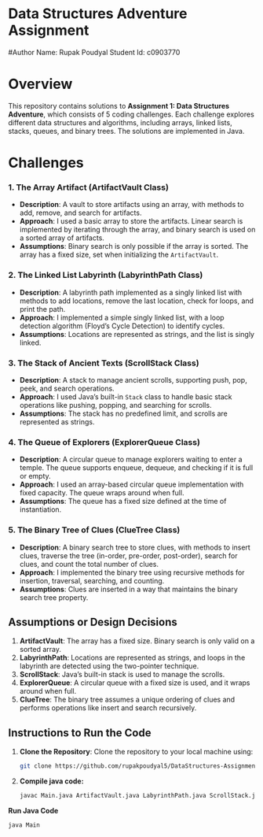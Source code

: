 # Data Structures Adventure Assignment
#Author
Name: Rupak Poudyal
Student Id: c0903770


# Overview

This repository contains solutions to **Assignment 1: Data Structures Adventure**, which consists of 5 coding challenges. Each challenge explores different data structures and algorithms, including arrays, linked lists, stacks, queues, and binary trees. The solutions are implemented in Java.

# Challenges

### 1. The Array Artifact (ArtifactVault Class)
   - **Description**: A vault to store artifacts using an array, with methods to add, remove, and search for artifacts.
   - **Approach**: I used a basic array to store the artifacts. Linear search is implemented by iterating through the array, and binary search is used on a sorted array of artifacts.
   - **Assumptions**: Binary search is only possible if the array is sorted. The array has a fixed size, set when initializing the `ArtifactVault`.

### 2. The Linked List Labyrinth (LabyrinthPath Class)
   - **Description**: A labyrinth path implemented as a singly linked list with methods to add locations, remove the last location, check for loops, and print the path.
   - **Approach**: I implemented a simple singly linked list, with a loop detection algorithm (Floyd’s Cycle Detection) to identify cycles.
   - **Assumptions**: Locations are represented as strings, and the list is singly linked.

### 3. The Stack of Ancient Texts (ScrollStack Class)
   - **Description**: A stack to manage ancient scrolls, supporting push, pop, peek, and search operations.
   - **Approach**: I used Java’s built-in `Stack` class to handle basic stack operations like pushing, popping, and searching for scrolls.
   - **Assumptions**: The stack has no predefined limit, and scrolls are represented as strings.

### 4. The Queue of Explorers (ExplorerQueue Class)
   - **Description**: A circular queue to manage explorers waiting to enter a temple. The queue supports enqueue, dequeue, and checking if it is full or empty.
   - **Approach**: I used an array-based circular queue implementation with fixed capacity. The queue wraps around when full.
   - **Assumptions**: The queue has a fixed size defined at the time of instantiation.

### 5. The Binary Tree of Clues (ClueTree Class)
   - **Description**: A binary search tree to store clues, with methods to insert clues, traverse the tree (in-order, pre-order, post-order), search for clues, and count the total number of clues.
   - **Approach**: I implemented the binary tree using recursive methods for insertion, traversal, searching, and counting.
   - **Assumptions**: Clues are inserted in a way that maintains the binary search tree property.

## Assumptions or Design Decisions
1. **ArtifactVault**: The array has a fixed size. Binary search is only valid on a sorted array.
2. **LabyrinthPath**: Locations are represented as strings, and loops in the labyrinth are detected using the two-pointer technique.
3. **ScrollStack**: Java’s built-in stack is used to manage the scrolls.
4. **ExplorerQueue**: A circular queue with a fixed size is used, and it wraps around when full.
5. **ClueTree**: The binary tree assumes a unique ordering of clues and performs operations like insert and search recursively.

## Instructions to Run the Code

1. **Clone the Repository**:
   Clone the repository to your local machine using:
   ```bash
   git clone https://github.com/rupakpoudyal5/DataStructures-Assignment1-Rupak_Poudyal.git

2. **Compile java code:**
   ```bash
   javac Main.java ArtifactVault.java LabyrinthPath.java ScrollStack.java ExplorerQueue.java ClueTree.java

**Run Java Code**
```bash
java Main

